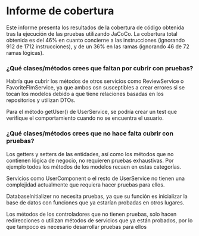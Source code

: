 # Informe de cobertura

Este informe presenta los resultados de la cobertura de código obtenida tras la ejecución de las pruebas utilizando JaCoCo.
La cobertura total obtenida es del 46% en cuanto concierne a las instrucciones (ignorando 912 de 1712 instrucciones), y de un 36% en las ramas (ignorando 46 de 72 ramas lógicas).

### ¿Qué clases/métodos crees que faltan por cubrir con pruebas? 
Habría que cubrir los métodos de otros servicios como ReviewService o FavoriteFlmService, ya que ambos osn susceptibles a crear errores si se tocan los modelos debido a que tiene relaciones basadas en los repositorios y utilizan DTOs.

Para el método getUser() de UserService, se podría crear un test que verifique el comportamiento cuando no se encuentra el usuario.

### ¿Qué clases/métodos crees que no hace falta cubrir con pruebas? 
Los getters y setters de las entidades, así como los métodos que no contienen lógica de negocio, no requieren pruebas exhaustivas. 
Por ejemplo todos los métodos de los modelos recaen en estas categorías.

Servicios como UserComponent o el resto de UserService no tienen una complejidad actualmente que requiera hacer pruebas para ellos.

DatabaseInitializer no necesita pruebas, ya que su función es inicializar la base de datos con funciones que ya estarían probadas en otros lugares.

Los métodos de los controladores que no tienen pruebas, solo hacen redirecciones o utilizan métodos de servicios que ya están probados, por lo que tampoco es necesario desarrollar pruebas para ellos